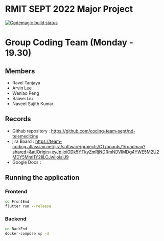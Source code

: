 # RMIT SEPT 2022 Major Project
[![Codemagic build status](https://api.codemagic.io/apps/634e11fc816f0cd621d4d7f5/634e11fc816f0cd621d4d7f4/status_badge.svg)](https://codemagic.io/apps/634e11fc816f0cd621d4d7f5/634e11fc816f0cd621d4d7f4/latest_build)
# Group Coding Team (Monday - 19.30)

## Members
* Ravel Tanjaya
* Arvin Lee
* Wenlao Peng
* Baiwei Liu
* Naveet Sujith Kumar

## Records

* Github repository : https://github.com/coding-team-sept/nd-telemedicine
* jira Board : https://team-coding.atlassian.net/jira/software/projects/CT/boards/1/roadmap?shared=&atlOrigin=eyJpIjoiODk5YTkyZmRjNDRmNDVlMDg4YWE5M2U2MDY5MmI1Y2IiLCJwIjoiaiJ9
* Google Docs :

## Running the application
### Frontend
```bash
cd FrontEnd
flutter run --release
```

### Backend
```bash
cd BackEnd
docker-compose up -d
```

